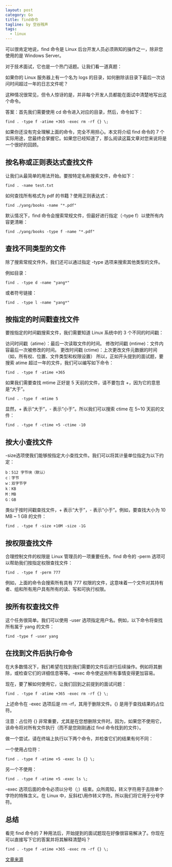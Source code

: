```yaml
---
layout: post
category: Go
title: find命令
tagline: by 空谷残声
tags: 
  - linux
---
```


可以很肯定地说，find 命令是 Linux 后台开发人员必须熟知的操作之一，除非您使用的是 Windows Server。

对于技术面试，它也是一个热门话题。让我们看一道真题：

如果你的 Linux 服务器上有一个名为 logs 的目录，如何删除该目录下最后一次访问时间超过一年的日志文件呢？

这种情况很常见，但令人惊讶的是，并非每个开发人员都能在面试中清楚地写出这个命令。

答案：首先我们需要使用 cd 命令进入对应的目录，然后，命令如下：
```
find . -type f -atime +365 -exec rm -rf {} \; 
```
如果你还没有完全理解上面的命令，完全不用担心。本文将介绍 find 命令的 7 个实际用途，您最终会掌握它。如果您已经知道了，那么阅读这篇文章对您来说将是一个很好的回顾。

## 按名称或正则表达式查找文件
让我们从最简单的用法开始。要按特定名称搜索文件，命令如下：
```
find . -name test.txt
```
如何查找所有格式为 pdf 的书籍？使用正则表达式：
```
find ./yang/books -name "*.pdf"
```
默认情况下，find 命令会搜索常规文件，但最好进行指定（-type f）以使所有内容更清晰：
```
find ./yang/books -type f -name "*.pdf"
```

## 查找不同类型的文件
除了搜索常规文件外，我们还可以通过指定 -type 选项来搜索其他类型的文件。

例如目录：
```
find . -type d -name "yang*"
```
或者符号链接：
```
find . -type l -name "yang*"
```

## 按指定的时间戳查找文件
要按指定的时间戳搜索文件，我们需要知道 Linux 系统中的 3 个不同的时间戳：

访问时间戳（atime）：最后一次读取文件的时间。
修改时间戳 (mtime)：文件内容最后一次被修改的时间。
更改时间戳 (ctime)：上次更改文件元数据的时间（如，所有权、位置、文件类型和权限设置）
所以，正如开头提到的面试题，要搜索 atime 超过一年的文件，我们可以编写如下命令：
```
find . -type f -atime +365
```
如果我们需要查找 mtime 正好是 5 天前的文件，请不要包含 +，因为它的意思是“大于”。
```
find . -type f -mtime 5
```
显然，+ 表示“大于”，- 表示“小于”。所以我们可以搜索 ctime 在 5~10 天前的文件：
```
find . -type f -ctime +5 -ctime -10
```

## 按大小查找文件
-size选项使我们能够按指定大小查找文件。我们可以将其计量单位指定为以下约定：
```
b：512 字节块（默认）
c：字节
w：双字节字
k：KB
M：MB
G：GB
```
类似于按时间戳查找文件，+ 表示“大于”，- 表示“小于”。例如，要查找大小为 10 MB ~ 1 GB 的文件：
```
find . -type f -size +10M -size -1G
```

## 按权限查找文件
合理控制文件的权限是 Linux 管理员的一项重要任务。find 命令的 -perm 选项可以帮助我们按指定权限查找文件：
```
find . -type f -perm 777
```
例如，上面的命令会搜索所有具有 777 权限的文件，这意味着一个文件对其持有者、组和所有用户具有所有的读、写和可执行权限。

## 按所有权查找文件
这个任务很简单。我们可以使用 -user 选项指定用户名。例如，以下命令将查找所有属于 yang 的文件：
```
find -type f -user yang
```

## 在找到文件后执行命令
在大多数情况下，我们希望在找到我们需要的文件后进行后续操作。例如将其删除，或检查它们的详细信息等等。-exec 命令使这些所有事情变得更加容易。

现在，要了解如何使用它，让我们回到之前提到的面试问题：
```
find . -type f -atime +365 -exec rm -rf {} \;
```
上述命令在 -exec 选项后是 rm -rf，其用于删除文件。{} 是用于查找结果的占位符。

注意：占位符 {} 非常重要，尤其是在您想删除文件时。因为，如果您不使用它，该命令将对所有文件执行（而不是您刚刚通过 find 命令找到的文件）。

做一个尝试，请在终端上执行以下两个命令，并检查它们的结果有何不同：

一个使用占位符：
```
find . -type f -atime +5 -exec ls {} \;
```
另一个不使用：
```
find . -type f -atime +5 -exec ls \;
```
-exec 选项后面的命令必须以分号（;）结束。众所周知，转义字符用于去除单个字符的特殊含义。在 Linux 中，反斜杠\用作转义字符。所以我们将它用于分号字符。

## 总结
看完 find 命令的 7 种用法后，开始提到的面试题现在好像很容易解决了。你现在可以直接写下它的答案并将其解释清楚吗？
```
find . -type f -atime +365 -exec rm -rf {} \;
```

[文章来源](https://mp.weixin.qq.com/s/RxII42w1uH2z6j-hm1e36g)






















